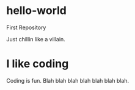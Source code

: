 # hello-world
First Repository

Just chillin like a villain. 

<h1>
  I like coding
</h1>

<p>
  Coding is fun. Blah blah blah blah blah blah blah. 
  </p>
